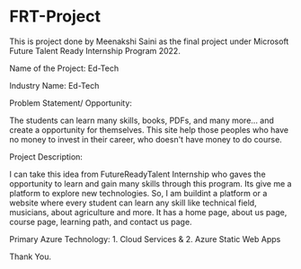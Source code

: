 

# FRT-Project

This is project done by Meenakshi Saini as the final project under Microsoft Future Talent Ready Internship Program 2022. 


Name of the Project: Ed-Tech

Industry Name: Ed-Tech 

Problem Statement/ Opportunity:

 The students can learn many skills, books, PDFs, and many more...  and create a opportunity for themselves. This site help those peoples who have no money to invest in their career, who doesn't have money to do course. 


Project Description: 

I can take this idea from FutureReadyTalent Internship who gaves the opportunity to learn and gain many skills through this program. Its give me a platform to explore new technologies. So, I am buildint a platform or a website where every student can learn any skill like technical field, musicians, about agriculture and more. It has a home page, about us page, course page, learning path, and contact us page.


Primary Azure Technology: 1. Cloud Services & 2. Azure Static Web Apps


Thank You.
